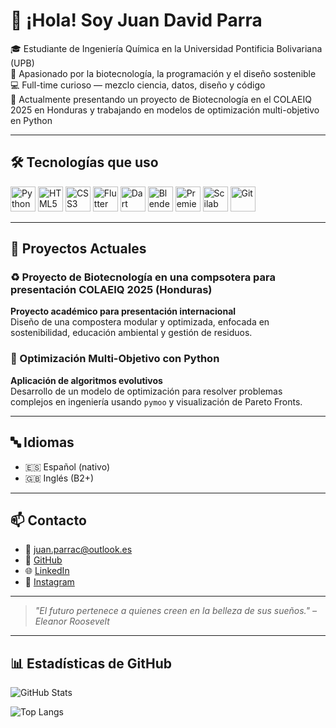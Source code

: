 # 👋 ¡Hola! Soy Juan David Parra

🎓 Estudiante de Ingeniería Química en la Universidad Pontificia Bolivariana (UPB)  
🧪 Apasionado por la biotecnología, la programación y el diseño sostenible  
💻 Full-time curioso — mezclo ciencia, datos, diseño y código  
🌱 Actualmente presentando un proyecto de Biotecnología en el COLAEIQ 2025 en Honduras y trabajando en modelos de optimización multi-objetivo en Python

---

## 🛠️ Tecnologías que uso

<p align="left">
  <img src="https://cdn.jsdelivr.net/gh/devicons/devicon/icons/python/python-original.svg" alt="Python" width="40" height="40"/>
  <img src="https://cdn.jsdelivr.net/gh/devicons/devicon/icons/html5/html5-original.svg" alt="HTML5" width="40" height="40"/>
  <img src="https://cdn.jsdelivr.net/gh/devicons/devicon/icons/css3/css3-original.svg" alt="CSS3" width="40" height="40"/>
  <img src="https://cdn.jsdelivr.net/gh/devicons/devicon/icons/flutter/flutter-original.svg" alt="Flutter" width="40" height="40"/>
  <img src="https://cdn.jsdelivr.net/gh/devicons/devicon/icons/dart/dart-original.svg" alt="Dart" width="40" height="40"/>
  <img src="https://cdn.jsdelivr.net/gh/devicons/devicon/icons/blender/blender-original.svg" alt="Blender" width="40" height="40"/>
  <img src="https://raw.githubusercontent.com/Jdparra2004/icons/premiere.jpeg" alt="Premiere Pro" width="40" height="40"/>
  <img src="https://raw.githubusercontent.com/Jdparra2004/icons/scilab.jpeg" alt="Scilab" width="40" height="40"/>
  <img src="https://cdn.jsdelivr.net/gh/devicons/devicon/icons/git/git-original.svg" alt="Git" width="40" height="40"/>
</p>


---

## 🚀 Proyectos Actuales

### ♻️ Proyecto de Biotecnología en una compsotera para presentación COLAEIQ 2025 (Honduras)
**Proyecto académico para presentación internacional**  
Diseño de una compostera modular y optimizada, enfocada en sostenibilidad, educación ambiental y gestión de residuos.

### 🧮 Optimización Multi-Objetivo con Python
**Aplicación de algoritmos evolutivos**  
Desarrollo de un modelo de optimización para resolver problemas complejos en ingeniería usando `pymoo` y visualización de Pareto Fronts.

---

## 🔤 Idiomas

- 🇪🇸 Español (nativo)  
- 🇬🇧 Inglés (B2+)

---

## 📫 Contacto

- 📧 juan.parrac@outlook.es
- 🐙 [GitHub](https://github.com/Jdparra2004)  
- 🌐 [LinkedIn](https://linkedin.com/in/juan-david-parra-cantor-859335367)
- 📸 [Instagram](https://instagram.com/jdparra20/)

---

> *"El futuro pertenece a quienes creen en la belleza de sus sueños." – Eleanor Roosevelt*

---

## 📊 Estadísticas de GitHub

![GitHub Stats](https://github-readme-stats.vercel.app/api?username=Jdparra2004&show_icons=true&theme=radical)

![Top Langs](https://github-readme-stats.vercel.app/api/top-langs/?username=Jdparra2004&layout=compact&theme=radical)
